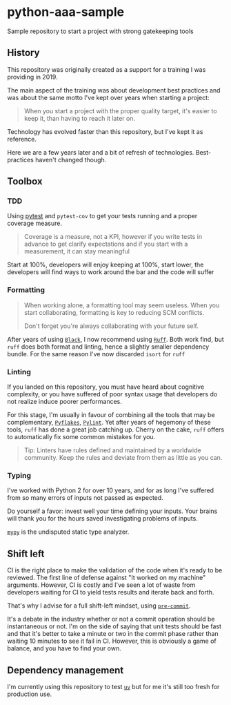 # python-aaa-sample
Sample repository to start a project with strong gatekeeping tools

## History

This repository was originally created as a support for a training I was providing in 2019.

The main aspect of the training was about development best practices and was about the same motto I've kept over years when starting a project:

> When you start a project with the proper quality target,
> it's easier to keep it, than having to reach it later on.

Technology has evolved faster than this repository, but I've kept it as reference.

Here we are a few years later and a bit of refresh of technologies. Best-practices haven't changed though.

## Toolbox

### TDD

Using [pytest](https://docs.pytest.org/en/stable/contents.html) and `pytest-cov` to get your tests running and a proper coverage measure.

> Coverage is a measure, not a KPI,
> however if you write tests in advance to get clarify expectations
> and if you start with a measurement, it can stay meaningful

Start at 100%, developers will enjoy keeping at 100%, start lower, the developers will find ways to work around the bar and the code will suffer

### Formatting

> When working alone, a formatting tool may seem useless. When you start collaborating, formatting is key to reducing SCM conflicts.
>
> Don't forget you're always collaborating with your future self.

After years of using [`Black`](https://black.readthedocs.io/en/stable/), I now recommend using [`Ruff`](https://docs.astral.sh/ruff/formatter/). Both work find, but `ruff` does both format and linting, hence a slightly smaller dependency bundle.
For the same reason I've now discarded `isort` for `ruff`

### Linting

If you landed on this repository, you must have heard about cognitive complexity, or you have suffered of poor syntax usage that developers do not realize induce poorer performances.

For this stage, I'm usually in favour of combining all the tools that may be complementary, [`Pyflakes`](https://github.com/PyCQA/pyflakes), [`Pylint`](https://github.com/pylint-dev/pylint).
Yet after years of hegemony of these tools, `ruff` has done a great job catching up. Cherry on the cake, `ruff` offers to automatically fix some common mistakes for you.

> Tip: Linters have rules defined and maintained by a worldwide community.
> Keep the rules and deviate from them as little as you can.

### Typing

I've worked with Python 2 for over 10 years, and for as long I've suffered from so many errors of inputs not passed as expected.

Do yourself a favor: invest well your time defining your inputs.
Your brains will thank you for the hours saved investigating problems of inputs.

[`mypy`](https://mypy.readthedocs.io/en/stable/) is the undisputed static type analyzer.


## Shift left

CI is the right place to make the validation of the code when it's ready to be reviewed. The first line of defense against "It worked on my machine" arguments.
However, CI is costly and I've seen a lot of waste from developers waiting for CI to yield tests results and iterate back and forth.

That's why I advise for a full shift-left mindset, using [`pre-commit`](https://pre-commit.com/).

It's a debate in the industry whether or not a commit operation should be instantaneous or not. I'm on the side of saying that unit tests should be fast and that it's better to take a minute or two in the commit phase rather than waiting 10 minutes to see it fail in CI.
However, this is obviously a game of balance, and you have to find your own.

## Dependency management

I'm currently using this repository to test [`uv`](https://docs.astral.sh/uv/) but for me it's still too fresh for production use.

